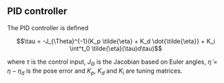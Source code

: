 ## PID controller
The PID controller is defined
```math
\tau = -J_{\Theta}^{-1}(K_p \tilde{\eta} + K_d \dot{\tilde{\eta}} + K_i \int^t_0 \tilde{\eta}(\tau)d\tau)
```

where $\tau$ is the control input, $J_{\Theta}$ is the Jacobian based on Euler angles, $\tilde{\eta} = \eta - \eta_d$ is the pose error and $K_p$, $K_d$ and $K_i$ are tuning matrices.